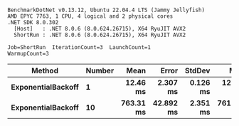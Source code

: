 ```

BenchmarkDotNet v0.13.12, Ubuntu 22.04.4 LTS (Jammy Jellyfish)
AMD EPYC 7763, 1 CPU, 4 logical and 2 physical cores
.NET SDK 8.0.302
  [Host]   : .NET 8.0.6 (8.0.624.26715), X64 RyuJIT AVX2
  ShortRun : .NET 8.0.6 (8.0.624.26715), X64 RyuJIT AVX2

Job=ShortRun  IterationCount=3  LaunchCount=1  
WarmupCount=3  

```
| Method             | Number | Mean      | Error     | StdDev   | Min       | Max       | Allocated |
|------------------- |------- |----------:|----------:|---------:|----------:|----------:|----------:|
| **ExponentialBackoff** | **1**      |  **12.46 ms** |  **2.307 ms** | **0.126 ms** |  **12.32 ms** |  **12.57 ms** |     **520 B** |
| **ExponentialBackoff** | **10**     | **763.31 ms** | **42.892 ms** | **2.351 ms** | **761.90 ms** | **766.02 ms** |    **4120 B** |
